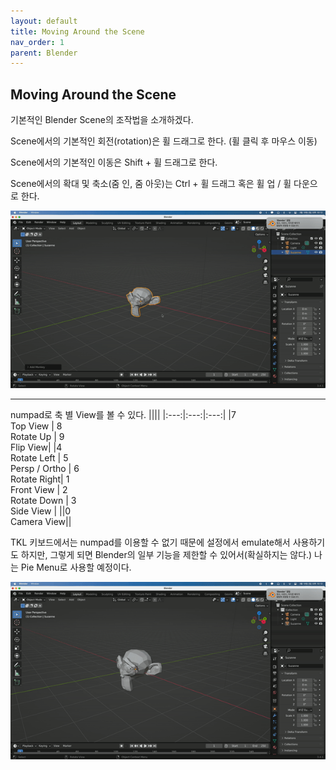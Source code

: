 ```yaml
---
layout: default
title: Moving Around the Scene
nav_order: 1
parent: Blender
---
```


## Moving Around the Scene

기본적인 Blender Scene의 조작법을 소개하겠다.

Scene에서의 기본적인 회전(rotation)은 휠 드래그로 한다. (휠 클릭 후 마우스 이동)

Scene에서의 기본적인 이동은 Shift + 휠 드래그로 한다.

Scene에서의 확대 및 축소(줌 인, 줌 아웃)는 Ctrl + 휠 드래그 혹은 휠 업 / 휠 다운으로 한다.

![result](./img/01/01.gif)

---

numpad로 축 별 View를 볼 수 있다.
||||
|:---:|:---:|:---:|
|7<br/>Top View | 8<br/>Rotate Up | 9<br/>Flip View|
|4<br/>Rotate Left | 5<br/>Persp / Ortho | 6<br/>Rotate Right|
1<br/>Front View | 2<br/>Rotate Down | 3<br/>Side View |
||0<br/>Camera View||
<br/>

TKL 키보드에서는 numpad를 이용할 수 없기 때문에 설정에서 emulate해서 사용하기도 하지만, 그렇게 되면 Blender의 일부 기능을 제한할 수 있어서(확실하지는 않다.) 나는 Pie Menu로 사용할 예정이다.

![result](./img/01/02.gif)

